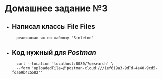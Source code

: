 # Домашнее задание №3

- ## Написал классы **File** **Files**
        реализовал их по шаблону "Sinleton"

- ## Код нужный для _Postman_
        curl --location 'localhost:8080/?q=search' \
        --form 'uploadedFile=@"postman-cloud:///1ef619a3-9d7d-4a40-9cd5-fda69b4c5b82"'